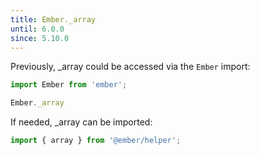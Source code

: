 ```yaml
---
title: Ember._array
until: 6.0.0
since: 5.10.0
---
```



Previously, _array could be accessed via the `Ember` import:
```js
import Ember from 'ember';

Ember._array
```

 If needed, _array can be imported:
```js
import { array } from '@ember/helper';
```
